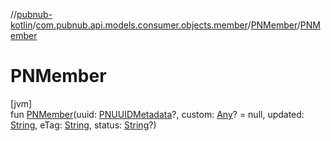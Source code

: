 //[pubnub-kotlin](../../../index.md)/[com.pubnub.api.models.consumer.objects.member](../index.md)/[PNMember](index.md)/[PNMember](-p-n-member.md)

# PNMember

[jvm]\
fun [PNMember](-p-n-member.md)(uuid: [PNUUIDMetadata](../../com.pubnub.api.models.consumer.objects.uuid/-p-n-u-u-i-d-metadata/index.md)?, custom: [Any](https://kotlinlang.org/api/latest/jvm/stdlib/kotlin/-any/index.html)? = null, updated: [String](https://kotlinlang.org/api/latest/jvm/stdlib/kotlin/-string/index.html), eTag: [String](https://kotlinlang.org/api/latest/jvm/stdlib/kotlin/-string/index.html), status: [String](https://kotlinlang.org/api/latest/jvm/stdlib/kotlin/-string/index.html)?)
